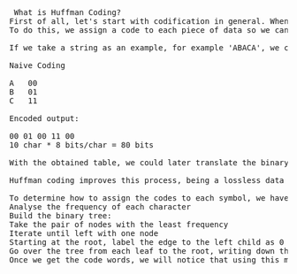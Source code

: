 <pre> What is Huffman Coding?
First of all, let's start with codification in general. When we transmit information, need to convert the data (text, music, video, etc.) into binary code.
To do this, we assign a code to each piece of data so we can distinguish them, and decode them later.

If we take a string as an example, for example 'ABACA', we could assign a same-length code to each one of the unique symbols (usually called naive coding).

Naive Coding

A	00
B	01
C	11

Encoded output:

00 01 00 11 00
10 char * 8 bits/char = 80 bits

With the obtained table, we could later translate the binary codes back to the text without loosing information on the process, but is this the best way to do this?

Huffman coding improves this process, being a lossless data compression algorithm that assigns variable-length codes based on the frequencies of our input characters.

To determine how to assign the codes to each symbol, we have to take the following steps:
Analyse the frequency of each character
Build the binary tree:
Take the pair of nodes with the least frequency
Iterate until left with one node
Starting at the root, label the edge to the left child as 0 and the edge to the right child as 1. Iterate for every child.
Go over the tree from each leaf to the root, writing down the labeled binary numbers, to generate the code word for each symbol.
Once we get the code words, we will notice that using this method, shorter words are assigned to the most frequent symbols. This way, the resulted encoded string is shorter!
</pre>
